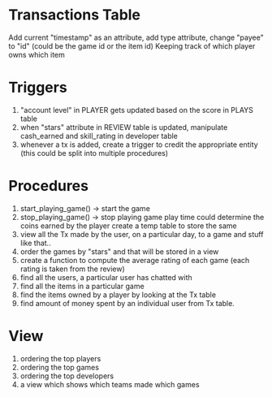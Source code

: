 # Transactions Table
Add current "timestamp" as an attribute, add type attribute, change "payee" to "id" (could be the game id or the item id)
Keeping track of which player owns which item

# Triggers
1. "account level" in PLAYER gets updated based on the score in PLAYS table
2. when "stars" attribute in REVIEW table is updated, manipulate cash_earned and skill_rating in developer table
3. whenever a tx is added, create a trigger to credit the appropriate entity (this could be split into multiple procedures)

# Procedures
1. start_playing_game() -> start the game
2. stop_playing_game() -> stop playing game play time could determine the coins earned by the player create a temp table to store the same
3. view all the Tx made by the user, on a particular day, to a game and stuff like that..
4. order the games by "stars" and that will be stored in a view
5. create a function to compute the average rating of each game (each rating is taken from the review)
6. find all the users, a particular user has chatted with
7. find all the items in a particular game
8. find the items owned by a player by looking at the Tx table
9. find amount of money spent by an individual user from Tx table.

# View
1. ordering the top players
2. ordering the top games
3. ordering the top developers
4. a view which shows which teams made which games
